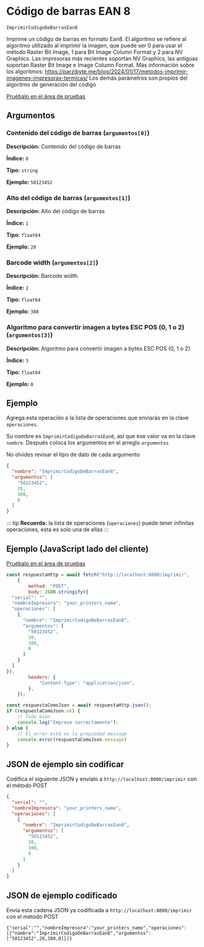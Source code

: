 # Código de barras EAN 8

`ImprimirCodigoDeBarrasEan8`

Imprime un código de barras en formato Ean8. El algoritmo se refiere al algoritmo utilizado al imprimir la imagen, que puede ser 0 para usar el método Raster Bit Image, 1 para Bit Image Column Format y 2 para NV Graphics. Las impresoras más recientes soportan NV Graphics, las antiguas soportan Raster Bit Image e Image Column Format. Más información sobre los algoritmos: https://parzibyte.me/blog/2024/01/17/metodos-imprimir-imagenes-impresoras-termicas/ Los demás parámetros son propios del algoritmo de generación del código


[Pruébalo en el área de pruebas](../playground.md?operacion=ImprimirCodigoDeBarrasEan8)

## Argumentos
### Contenido del código de barras (`argumentos[0]`)



**Descripción:** Contenido del código de barras

**Índice:** `0`

**Tipo:** `string`

**Ejemplo:** `50123452`

### Alto del código de barras (`argumentos[1]`)



**Descripción:** Alto del código de barras

**Índice:** `1`

**Tipo:** `float64`

**Ejemplo:** `20`

### Barcode width (`argumentos[2]`)



**Descripción:** Barcode width

**Índice:** `2`

**Tipo:** `float64`

**Ejemplo:** `380`

### Algoritmo para convertir imagen a bytes ESC POS (0, 1 o 2) (`argumentos[3]`)



**Descripción:** Algoritmo para convertir imagen a bytes ESC POS (0, 1 o 2)

**Índice:** `3`

**Tipo:** `float64`

**Ejemplo:** `0`

## Ejemplo

Agrega esta operación a la lista de operaciones que enviarás en la clave `operaciones`.

Su nombre es `ImprimirCodigoDeBarrasEan8`, así que ese valor va en la clave `nombre`. Después coloca los argumentos en el arreglo `argumentos`

No olvides revisar el tipo de dato de cada argumento


```json
{
  "nombre": "ImprimirCodigoDeBarrasEan8",
  "argumentos": [
    "50123452",
    20,
    380,
    0
  ]
}
```



::: tip
**Recuerda:** la lista de operaciones (`operaciones`) puede tener infinitas operaciones, esta es solo una de ellas
:::

## Ejemplo (JavaScript lado del cliente)

[Pruébalo en el área de pruebas](../playground.md?operacion=ImprimirCodigoDeBarrasEan8)
```js
const respuestaHttp = await fetch("http://localhost:8000/imprimir",
    {
        method: "POST",
        body: JSON.stringify({
  "serial": "",
  "nombreImpresora": "your_printers_name",
  "operaciones": [
    {
      "nombre": "ImprimirCodigoDeBarrasEan8",
      "argumentos": [
        "50123452",
        20,
        380,
        0
      ]
    }
  ]
}),
        headers: {
            "Content-Type": "application/json",
        },
    });

const respuestaComoJson = await respuestaHttp.json();
if (respuestaComoJson.ok) {
    // Todo bien
    console.log("Impreso correctamente");
} else {
    // El error está en la propiedad message
    console.error(respuestaComoJson.message)
}
```

## JSON de ejemplo sin codificar

Codifica el siguiente JSON y envíalo a `http://localhost:8000/imprimir` con el método POST

```json
{
  "serial": "",
  "nombreImpresora": "your_printers_name",
  "operaciones": [
    {
      "nombre": "ImprimirCodigoDeBarrasEan8",
      "argumentos": [
        "50123452",
        20,
        380,
        0
      ]
    }
  ]
}
```

## JSON de ejemplo codificado

Envía esta cadena JSON ya codificada a `http://localhost:8000/imprimir` con el método POST

```
{"serial":"","nombreImpresora":"your_printers_name","operaciones":[{"nombre":"ImprimirCodigoDeBarrasEan8","argumentos":["50123452",20,380,0]}]}
```
